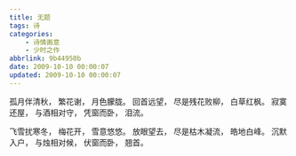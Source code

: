 ```yaml
---
title: 无题
tags: 诗
categories: 
    - 诗情画意
    - 少时之作
abbrlink: 9b44950b
date: 2009-10-10 00:00:07
updated: 2009-10-10 00:00:07
---
```


孤月伴清秋，
繁花谢，
月色朦胧。
回首远望，
尽是残花败柳，
白草红枫。
寂寞还屋，
与酒相对守，
凭窗而卧，
泪流。

飞雪扰寒冬，
梅花开，
雪意悠悠。
放眼望去，
尽是枯木凝流，
皓地白峰。
沉默入户，
与烛相对候，
伏窗而卧，
翘首。